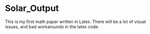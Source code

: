 # Solar_Output
This is my first math paper written in Latex. There will be a lot of visual issues, and bad workarounds in the latex code.
